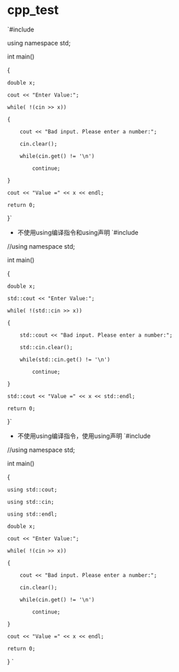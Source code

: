 # cpp_test

`#include <iostream>

using namespace std;

int main()

{

	double x;
  
	cout << "Enter Value:";
  
	while( !(cin >> x))
  
	{
  
		cout << "Bad input. Please enter a number:";
    
		cin.clear();
    
		while(cin.get() != '\n')
    
			continue;
      
	}
  
	cout << "Value =" << x << endl;
  
	return 0;
  
}`

* 不使用using编译指令和using声明
`#include <iostream>

//using namespace std;

int main()

{

	double x;
  
	std::cout << "Enter Value:";
  
	while( !(std::cin >> x))
  
	{
  
		std::cout << "Bad input. Please enter a number:";
    
		std::cin.clear();
    
		while(std::cin.get() != '\n')
    
			continue;
      
	}
  
	std::cout << "Value =" << x << std::endl;
  
	return 0;
  
}`

* 不使用using编译指令，使用using声明
`#include <iostream>

//using namespace std;

int main()

{  

	using std::cout;
  
	using std::cin;
  
	using std::endl;
  
	double x;
  
	cout << "Enter Value:";
  
	while( !(cin >> x))
  
	{
  
		cout << "Bad input. Please enter a number:";
    
		cin.clear();
    
		while(cin.get() != '\n')
    
			continue;
      
	}
  
	cout << "Value =" << x << endl;
  
	return 0;
  
}
`
